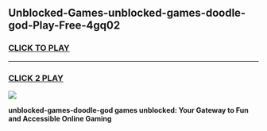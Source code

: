 
## Unblocked-Games-unblocked-games-doodle-god-Play-Free-4gq02
<h3>
<a href="https://premium76.site?title=unblocked-games-doodle-god&ref=10A">CLICK TO PLAY</a></h3>
<hr>

<h3>
<a href="https://premium76.site?title=unblocked-games-doodle-god&ref=10A">CLICK 2 PLAY</a>
  
</h3>

<a href="https://premium76.site?title=unblocked-games-doodle-god&ref=10A"><img src="https://clearcache.store/games.png"></a>


**unblocked-games-doodle-god games unblocked: Your Gateway to Fun and Accessible Online Gaming**
